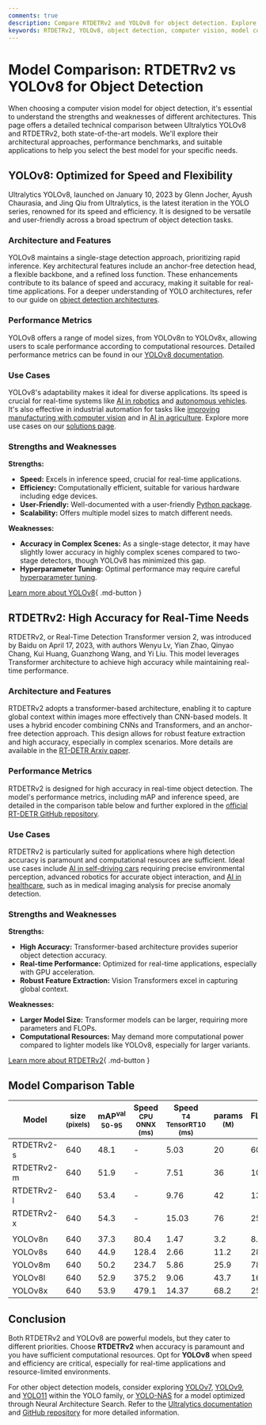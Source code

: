 ```yaml
---
comments: true
description: Compare RTDETRv2 and YOLOv8 for object detection. Explore architecture, performance, and use cases to select the best model for your needs.
keywords: RTDETRv2, YOLOv8, object detection, computer vision, model comparison, deep learning, transformer architecture, real-time AI, Ultralytics
---
```


# Model Comparison: RTDETRv2 vs YOLOv8 for Object Detection

When choosing a computer vision model for object detection, it's essential to understand the strengths and weaknesses of different architectures. This page offers a detailed technical comparison between Ultralytics YOLOv8 and RTDETRv2, both state-of-the-art models. We'll explore their architectural approaches, performance benchmarks, and suitable applications to help you select the best model for your specific needs.

<script async src="https://cdn.jsdelivr.net/npm/chart.js"></script>
<script defer src="../../javascript/benchmark.js"></script>

<canvas id="modelComparisonChart" width="1024" height="400" active-models='["RTDETRv2", "YOLOv8"]'></canvas>

## YOLOv8: Optimized for Speed and Flexibility

Ultralytics YOLOv8, launched on January 10, 2023 by Glenn Jocher, Ayush Chaurasia, and Jing Qiu from Ultralytics, is the latest iteration in the YOLO series, renowned for its speed and efficiency. It is designed to be versatile and user-friendly across a broad spectrum of object detection tasks.

### Architecture and Features

YOLOv8 maintains a single-stage detection approach, prioritizing rapid inference. Key architectural features include an anchor-free detection head, a flexible backbone, and a refined loss function. These enhancements contribute to its balance of speed and accuracy, making it suitable for real-time applications. For a deeper understanding of YOLO architectures, refer to our guide on [object detection architectures](https://www.ultralytics.com/glossary/object-detection-architectures).

### Performance Metrics

YOLOv8 offers a range of model sizes, from YOLOv8n to YOLOv8x, allowing users to scale performance according to computational resources. Detailed performance metrics can be found in our [YOLOv8 documentation](https://docs.ultralytics.com/models/yolov8/).

### Use Cases

YOLOv8's adaptability makes it ideal for diverse applications. Its speed is crucial for real-time systems like [AI in robotics](https://www.ultralytics.com/glossary/robotics) and [autonomous vehicles](https://www.ultralytics.com/solutions/ai-in-automotive). It's also effective in industrial automation for tasks like [improving manufacturing with computer vision](https://www.ultralytics.com/blog/improving-manufacturing-with-computer-vision) and in [AI in agriculture](https://www.ultralytics.com/solutions/ai-in-agriculture). Explore more use cases on our [solutions page](https://www.ultralytics.com/solutions).

### Strengths and Weaknesses

**Strengths:**

- **Speed:** Excels in inference speed, crucial for real-time applications.
- **Efficiency:** Computationally efficient, suitable for various hardware including edge devices.
- **User-Friendly:** Well-documented with a user-friendly [Python package](https://docs.ultralytics.com/usage/python/).
- **Scalability:** Offers multiple model sizes to match different needs.

**Weaknesses:**

- **Accuracy in Complex Scenes:** As a single-stage detector, it may have slightly lower accuracy in highly complex scenes compared to two-stage detectors, though YOLOv8 has minimized this gap.
- **Hyperparameter Tuning:** Optimal performance may require careful [hyperparameter tuning](https://docs.ultralytics.com/guides/hyperparameter-tuning/).

[Learn more about YOLOv8](https://docs.ultralytics.com/models/yolov8/){ .md-button }

## RTDETRv2: High Accuracy for Real-Time Needs

RTDETRv2, or Real-Time Detection Transformer version 2, was introduced by Baidu on April 17, 2023, with authors Wenyu Lv, Yian Zhao, Qinyao Chang, Kui Huang, Guanzhong Wang, and Yi Liu. This model leverages Transformer architecture to achieve high accuracy while maintaining real-time performance.

### Architecture and Features

RTDETRv2 adopts a transformer-based architecture, enabling it to capture global context within images more effectively than CNN-based models. It uses a hybrid encoder combining CNNs and Transformers, and an anchor-free detection approach. This design allows for robust feature extraction and high accuracy, especially in complex scenarios. More details are available in the [RT-DETR Arxiv paper](https://arxiv.org/abs/2304.08069).

### Performance Metrics

RTDETRv2 is designed for high accuracy in real-time object detection. The model's performance metrics, including mAP and inference speed, are detailed in the comparison table below and further explored in the [official RT-DETR GitHub repository](https://github.com/lyuwenyu/RT-DETR/tree/main/rtdetrv2_pytorch).

### Use Cases

RTDETRv2 is particularly suited for applications where high detection accuracy is paramount and computational resources are sufficient. Ideal use cases include [AI in self-driving cars](https://www.ultralytics.com/solutions/ai-in-automotive) requiring precise environmental perception, advanced robotics for accurate object interaction, and [AI in healthcare](https://www.ultralytics.com/solutions/ai-in-healthcare), such as in medical imaging analysis for precise anomaly detection.

### Strengths and Weaknesses

**Strengths:**

- **High Accuracy:** Transformer-based architecture provides superior object detection accuracy.
- **Real-time Performance:** Optimized for real-time applications, especially with GPU acceleration.
- **Robust Feature Extraction:** Vision Transformers excel in capturing global context.

**Weaknesses:**

- **Larger Model Size:** Transformer models can be larger, requiring more parameters and FLOPs.
- **Computational Resources:** May demand more computational power compared to lighter models like YOLOv8, especially for larger variants.

[Learn more about RTDETRv2](https://docs.ultralytics.com/models/rtdetr/){ .md-button }

## Model Comparison Table

| Model      | size<br><sup>(pixels) | mAP<sup>val<br>50-95 | Speed<br><sup>CPU ONNX<br>(ms) | Speed<br><sup>T4 TensorRT10<br>(ms) | params<br><sup>(M) | FLOPs<br><sup>(B) |
| ---------- | --------------------- | -------------------- | ------------------------------ | ----------------------------------- | ------------------ | ----------------- |
| RTDETRv2-s | 640                   | 48.1                 | -                              | 5.03                                | 20                 | 60                |
| RTDETRv2-m | 640                   | 51.9                 | -                              | 7.51                                | 36                 | 100               |
| RTDETRv2-l | 640                   | 53.4                 | -                              | 9.76                                | 42                 | 136               |
| RTDETRv2-x | 640                   | 54.3                 | -                              | 15.03                               | 76                 | 259               |
|            |                       |                      |                                |                                     |                    |                   |
| YOLOv8n    | 640                   | 37.3                 | 80.4                           | 1.47                                | 3.2                | 8.7               |
| YOLOv8s    | 640                   | 44.9                 | 128.4                          | 2.66                                | 11.2               | 28.6              |
| YOLOv8m    | 640                   | 50.2                 | 234.7                          | 5.86                                | 25.9               | 78.9              |
| YOLOv8l    | 640                   | 52.9                 | 375.2                          | 9.06                                | 43.7               | 165.2             |
| YOLOv8x    | 640                   | 53.9                 | 479.1                          | 14.37                               | 68.2               | 257.8             |

## Conclusion

Both RTDETRv2 and YOLOv8 are powerful models, but they cater to different priorities. Choose **RTDETRv2** when accuracy is paramount and you have sufficient computational resources. Opt for **YOLOv8** when speed and efficiency are critical, especially for real-time applications and resource-limited environments.

For other object detection models, consider exploring [YOLOv7](https://docs.ultralytics.com/models/yolov7/), [YOLOv9](https://docs.ultralytics.com/models/yolov9/), and [YOLO11](https://docs.ultralytics.com/models/yolo11/) within the YOLO family, or [YOLO-NAS](https://docs.ultralytics.com/models/yolo-nas/) for a model optimized through Neural Architecture Search. Refer to the [Ultralytics documentation](https://docs.ultralytics.com/models/) and [GitHub repository](https://github.com/ultralytics/ultralytics) for more detailed information.
